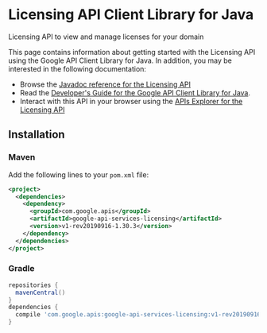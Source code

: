 # Licensing API Client Library for Java

Licensing API to view and manage licenses for your domain

This page contains information about getting started with the Licensing API
using the Google API Client Library for Java. In addition, you may be interested
in the following documentation:

* Browse the [Javadoc reference for the Licensing API][javadoc]
* Read the [Developer's Guide for the Google API Client Library for Java][google-api-client].
* Interact with this API in your browser using the [APIs Explorer for the Licensing API][api-explorer]

## Installation

### Maven

Add the following lines to your `pom.xml` file:

```xml
<project>
  <dependencies>
    <dependency>
      <groupId>com.google.apis</groupId>
      <artifactId>google-api-services-licensing</artifactId>
      <version>v1-rev20190916-1.30.3</version>
    </dependency>
  </dependencies>
</project>
```

### Gradle

```gradle
repositories {
  mavenCentral()
}
dependencies {
  compile 'com.google.apis:google-api-services-licensing:v1-rev20190916-1.30.3'
}
```

[javadoc]: https://googleapis.dev/java/google-api-services-licensing/latest/index.html
[google-api-client]: https://github.com/googleapis/google-api-java-client/
[api-explorer]: https://developers.google.com/apis-explorer/#p/abusiveexperiencereport/v1/
